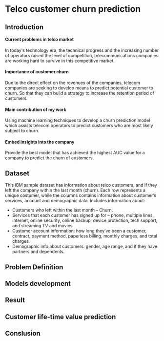 # Telco customer churn prediction

## Introduction 

#### Current problems in telco market
In today's technology era, the technical progress and the increasing number of operators raised the level of competition, 
telecommunications companies are working hard to survive in this competitive market.

#### Importance of customer churn
Due to the direct effect on the revenues of the companies, telecom companies are seeking to develop means to predict potential customer to churn. So that they can build a strategy to increase the retention period of customers.

#### Main contribution of my work
Using machine learning techniques to develop a churn prediction model which assists telecom operators to predict customers who are most likely subject to churn.

#### Embed insights into the company
Provide the best model that has achieved the highest AUC value for a company to predict the churn of customers.

## Dataset

This IBM sample dataset has information about telco customers, and if they left the company within the last month (churn).
Each row represents a unique costumer, while the columns contains information about customer’s services, account and demographic data.
Includes information about:
- Customers who left within the last month – Churn.
- Services that each customer has signed up for – phone, multiple lines, internet, online security, online backup, device protection, tech support, and streaming TV and movies
- Customer account information:
how long they’ve been a customer, contract, payment method, paperless billing, monthly charges, and total charges.
- Demographic info about customers:
gender, age range, and if they have partners and dependents.

## Problem Definition



## Models development  



## Result 



## Customer life-time value prediction




## Conslusion 
